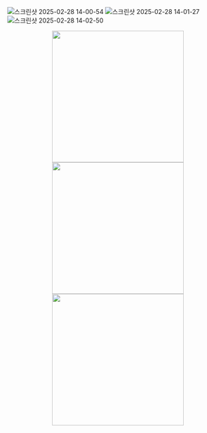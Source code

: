 
![스크린샷 2025-02-28 14-00-54](https://github.com/user-attachments/assets/4eee35e9-ee99-4929-a51e-ab6be293dad3)
![스크린샷 2025-02-28 14-01-27](https://github.com/user-attachments/assets/8b217431-a83e-4c19-9f4b-43c5e3939e38)
![스크린샷 2025-02-28 14-02-50](https://github.com/user-attachments/assets/6c5b0478-b91b-4f07-8806-5fd1364cb4d2)


<p align="center">
    <img src="https://github.com/user-attachments/assets/4eee35e9-ee99-4929-a51e-ab6be293dad3" width="300">
    <img src="https://github.com/user-attachments/assets/8b217431-a83e-4c19-9f4b-43c5e3939e38" width="300">
    <img src="https://github.com/user-attachments/assets/6c5b0478-b91b-4f07-8806-5fd1364cb4d2" width="300">
</p>
